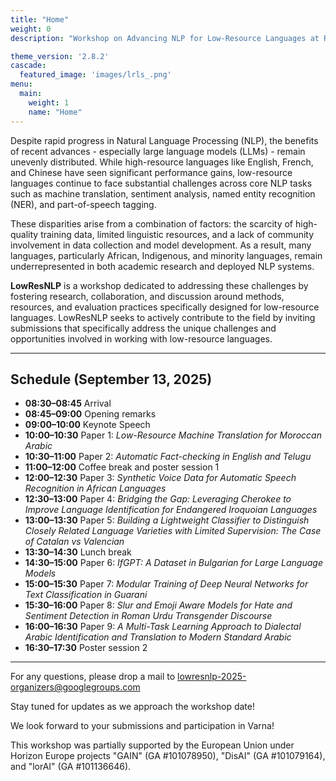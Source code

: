 ```yaml
---
title: "Home"
weight: 0
description: "Workshop on Advancing NLP for Low-Resource Languages at RANLP 2025 (Varna, Bulgaria), Sep 13"

theme_version: '2.8.2'
cascade:
  featured_image: 'images/lrls_.png'
menu:
  main:
    weight: 1
    name: "Home"
---
```


<!-- # LowResNLP: Workshop on Advancing NLP for Low-Resource Languages at **RANLP 2025**, Varna, Bulgaria   -->

<!-- --- -->

Despite rapid progress in Natural Language Processing (NLP), the benefits of recent advances - especially large language models (LLMs) - remain unevenly distributed. While high-resource languages like English, French, and Chinese have seen significant performance gains, low-resource languages continue to face substantial challenges across core NLP tasks such as machine translation, sentiment analysis, named entity recognition (NER), and part-of-speech tagging.

These disparities arise from a combination of factors: the scarcity of high-quality training data, limited linguistic resources, and a lack of community involvement in data collection and model development. As a result, many languages, particularly African, Indigenous, and minority languages, remain underrepresented in both academic research and deployed NLP systems.

**LowResNLP** is a workshop dedicated to addressing these challenges by fostering research, collaboration, and discussion around methods, resources, and evaluation practices specifically designed for low-resource languages. LowResNLP seeks to actively contribute to the field by inviting submissions that specifically address the unique challenges and opportunities involved in working with low-resource languages.

---

## Schedule (September 13, 2025)

<div style="text-align: left;">

- **08:30–08:45** Arrival  
- **08:45–09:00** Opening remarks  
- **09:00–10:00** Keynote Speech  
- **10:00–10:30** Paper 1: *Low-Resource Machine Translation for Moroccan Arabic*  
- **10:30–11:00** Paper 2: *Automatic Fact-checking in English and Telugu*  
- **11:00–12:00** Coffee break and poster session 1  
- **12:00–12:30** Paper 3: *Synthetic Voice Data for Automatic Speech Recognition in African Languages*  
- **12:30–13:00** Paper 4: *Bridging the Gap: Leveraging Cherokee to Improve Language Identification for Endangered Iroquoian Languages*  
- **13:00–13:30** Paper 5: *Building a Lightweight Classifier to Distinguish Closely Related Language Varieties with Limited Supervision: The Case of Catalan vs Valencian*  
- **13:30–14:30** Lunch break  
- **14:30–15:00** Paper 6: *IfGPT: A Dataset in Bulgarian for Large Language Models*  
- **15:00–15:30** Paper 7: *Modular Training of Deep Neural Networks for Text Classification in Guarani*  
- **15:30–16:00** Paper 8: *Slur and Emoji Aware Models for Hate and Sentiment Detection in Roman Urdu Transgender Discourse*  
- **16:00–16:30** Paper 9: *A Multi-Task Learning Approach to Dialectal Arabic Identification and Translation to Modern Standard Arabic*  
- **16:30–17:30** Poster session 2  

</div>

---

For any questions, please drop a mail to lowresnlp-2025-organizers@googlegroups.com 

Stay tuned for updates as we approach the workshop date!

We look forward to your submissions and participation in Varna!

This workshop was partially supported by the European Union under Horizon Europe projects "GAIN" (GA #101078950), "DisAI" (GA #101079164), and "lorAI" (GA #101136646).
